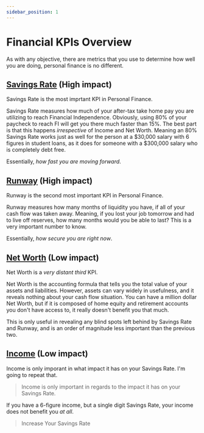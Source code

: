 ```yaml
---
sidebar_position: 1
---
```


# Financial KPIs Overview

As with any objective, there are  metrics that you use to determine how well you are doing, personal finance is no different.

## [Savings Rate](savings-rate.md) (High impact)

Savings Rate is the most imprtant KPI in Personal Finance.

Savings Rate measures how much of your after-tax take home pay you are utilizing to reach Financial Independence. Obviously, using 80% of your paycheck to reach FI will get you there much faster than 15%. The best part is that this happens *irrespective* of Income and Net Worth. Meaning an 80% Savings Rate works just as well for the person at a $30,000 salary with 6 figures in student loans, as it does for someone with a $300,000 salary who is completely debt free. 

Essentially, *how fast you are moving forward*.

## [Runway](runway.md) (High impact)

Runway is the second most important KPI in Personal Finance.

Runway measures how many months of liquidity you have, if all of your cash flow was taken away. Meaning, if you lost your job tomorrow and had to live off reserves, how many months would you be able to last? This is a very important number to know.

Essentially, *how secure you are right now*.

## [Net Worth](net-worth.md) (Low impact)

Net Worth is a *very distant third* KPI.

Net Worth is the accounting formula that tells you the total value of your assets and liabilities. However, assets can vary widely in usefulness, and it reveals nothing about your cash flow situation. You can have a million dollar Net Worth, but if it is composed of home equity and retirement accounts you don't have access to, it really doesn't benefit you that much.

This is only useful in revealing any blind spots left behind by Savings Rate and Runway, and is an order of magnitude less important than the previous two.

## [Income](income.md) (Low impact)

Income is only imporant in what impact it has on your Savings Rate. I'm going to repeat that. 

>Income is only important in regards to the impact it has on your Savings Rate. 

If you have a 6-figure income, but a single digit Savings Rate, your income does not benefit you *at all*.

>Increase Your Savings Rate